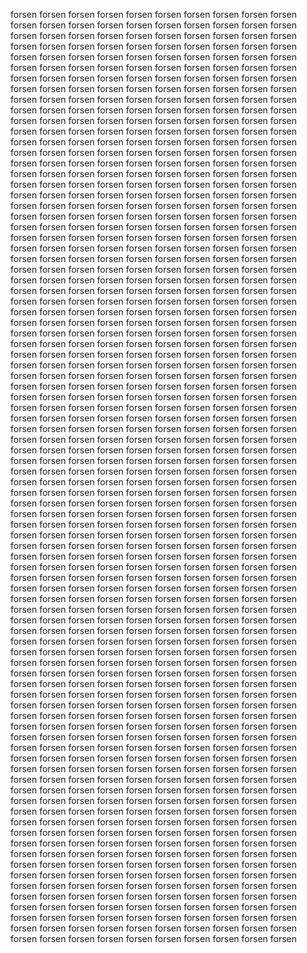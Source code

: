 forsen forsen forsen forsen forsen forsen forsen forsen forsen forsen forsen forsen forsen forsen forsen forsen forsen forsen forsen forsen forsen forsen forsen forsen forsen forsen forsen forsen forsen forsen forsen forsen forsen forsen forsen forsen forsen forsen forsen forsen forsen forsen forsen forsen forsen forsen forsen forsen forsen forsen forsen forsen forsen forsen forsen forsen forsen forsen forsen forsen forsen forsen forsen forsen forsen forsen forsen forsen forsen forsen forsen forsen forsen forsen forsen forsen forsen forsen forsen forsen forsen forsen forsen forsen forsen forsen forsen forsen forsen forsen forsen forsen forsen forsen forsen forsen forsen forsen forsen forsen forsen forsen forsen forsen forsen forsen forsen forsen forsen forsen forsen forsen forsen forsen forsen forsen forsen forsen forsen forsen forsen forsen forsen forsen forsen forsen forsen forsen forsen forsen forsen forsen forsen forsen forsen forsen forsen forsen forsen forsen forsen forsen forsen forsen forsen forsen forsen forsen forsen forsen forsen forsen forsen forsen forsen forsen forsen forsen forsen forsen forsen forsen forsen forsen forsen forsen forsen forsen forsen forsen forsen forsen forsen forsen forsen forsen forsen forsen forsen forsen forsen forsen forsen forsen forsen forsen forsen forsen forsen forsen forsen forsen forsen forsen forsen forsen forsen forsen forsen forsen forsen forsen forsen forsen forsen forsen forsen forsen forsen forsen forsen forsen forsen forsen forsen forsen forsen forsen forsen forsen forsen forsen forsen forsen forsen forsen forsen forsen forsen forsen forsen forsen forsen forsen forsen forsen forsen forsen forsen forsen forsen forsen forsen forsen forsen forsen forsen forsen forsen forsen forsen forsen forsen forsen forsen forsen forsen forsen forsen forsen forsen forsen forsen forsen forsen forsen forsen forsen forsen forsen forsen forsen forsen forsen forsen forsen forsen forsen forsen forsen forsen forsen forsen forsen forsen forsen forsen forsen forsen forsen forsen forsen forsen forsen forsen forsen forsen forsen forsen forsen forsen forsen forsen forsen forsen forsen forsen forsen forsen forsen forsen forsen forsen forsen forsen forsen forsen forsen forsen forsen forsen forsen forsen forsen forsen forsen forsen forsen forsen forsen forsen forsen forsen forsen forsen forsen forsen forsen forsen forsen forsen forsen forsen forsen forsen forsen forsen forsen forsen forsen forsen forsen forsen forsen forsen forsen forsen forsen forsen forsen forsen forsen forsen forsen forsen forsen forsen forsen forsen forsen forsen forsen forsen forsen forsen forsen forsen forsen forsen forsen forsen forsen forsen forsen forsen forsen forsen forsen forsen forsen forsen forsen forsen forsen forsen forsen forsen forsen forsen forsen forsen forsen forsen forsen forsen forsen forsen forsen forsen forsen forsen forsen forsen forsen forsen forsen forsen forsen forsen forsen forsen forsen forsen forsen forsen forsen forsen forsen forsen forsen forsen forsen forsen forsen forsen forsen forsen forsen forsen forsen forsen forsen forsen forsen forsen forsen forsen forsen forsen forsen forsen forsen forsen forsen forsen forsen forsen forsen forsen forsen forsen forsen forsen forsen forsen forsen forsen forsen forsen forsen forsen forsen forsen forsen forsen forsen forsen forsen forsen forsen forsen forsen forsen forsen forsen forsen forsen forsen forsen forsen forsen forsen forsen forsen forsen forsen forsen forsen forsen forsen forsen forsen forsen forsen forsen forsen forsen forsen forsen forsen forsen forsen forsen forsen forsen forsen forsen forsen forsen forsen forsen forsen forsen forsen forsen forsen forsen forsen forsen forsen forsen forsen forsen forsen forsen forsen forsen forsen forsen forsen forsen forsen forsen forsen forsen forsen forsen forsen forsen forsen forsen forsen forsen forsen forsen forsen forsen forsen forsen forsen forsen forsen forsen forsen forsen forsen forsen forsen forsen forsen forsen forsen forsen forsen forsen forsen forsen forsen forsen forsen forsen forsen forsen forsen forsen forsen forsen forsen forsen forsen forsen forsen forsen forsen forsen forsen forsen forsen forsen forsen forsen forsen forsen forsen forsen forsen forsen forsen forsen forsen forsen forsen forsen forsen forsen forsen forsen forsen forsen forsen forsen forsen forsen forsen forsen forsen forsen forsen forsen forsen forsen forsen forsen forsen forsen forsen forsen forsen forsen forsen forsen forsen forsen forsen forsen forsen forsen forsen forsen forsen forsen forsen forsen forsen forsen forsen forsen forsen forsen forsen forsen forsen forsen forsen forsen forsen forsen forsen forsen forsen forsen forsen forsen forsen forsen forsen forsen forsen forsen forsen forsen forsen forsen forsen forsen forsen forsen forsen forsen forsen forsen forsen forsen forsen forsen forsen forsen forsen forsen forsen forsen forsen forsen forsen forsen forsen forsen forsen forsen forsen forsen forsen forsen forsen forsen forsen forsen forsen forsen forsen forsen forsen forsen forsen forsen forsen forsen forsen forsen forsen forsen forsen forsen forsen forsen forsen forsen forsen forsen forsen forsen forsen forsen forsen forsen forsen forsen forsen forsen forsen forsen forsen forsen forsen forsen forsen forsen forsen forsen forsen forsen forsen forsen forsen forsen forsen forsen forsen forsen forsen forsen forsen forsen forsen forsen forsen forsen forsen forsen forsen forsen forsen forsen forsen forsen forsen forsen forsen forsen forsen forsen forsen forsen forsen forsen forsen forsen forsen forsen forsen forsen forsen forsen forsen forsen forsen forsen forsen forsen forsen forsen forsen forsen forsen forsen forsen forsen forsen forsen forsen forsen forsen forsen forsen forsen forsen forsen forsen forsen forsen forsen forsen forsen forsen forsen forsen forsen forsen forsen forsen forsen forsen forsen forsen forsen forsen forsen forsen forsen forsen forsen forsen forsen forsen forsen forsen forsen forsen forsen forsen forsen forsen forsen forsen forsen forsen forsen forsen forsen forsen forsen forsen forsen forsen forsen forsen forsen forsen forsen forsen 
